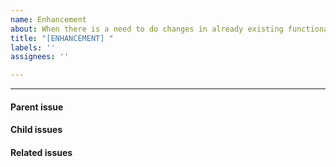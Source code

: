 ```yaml
---
name: Enhancement
about: When there is a need to do changes in already existing functionality in code
title: "[ENHANCEMENT] "
labels: ''
assignees: ''

---
```


---

<!-- Issue relationships
If it is possible, link issues via task lists sorted by issue numbers like:

- [ ] #1 [BUG] X is not working
- [ ] #2 [DESIGN] Design for X
-->

#### Parent issue



#### Child issues



#### Related issues

